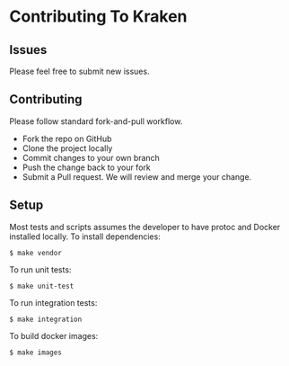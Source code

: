 # Contributing To Kraken

## Issues

Please feel free to submit new issues.

## Contributing

Please follow standard fork-and-pull workflow.

- Fork the repo on GitHub
- Clone the project locally
- Commit changes to your own branch
- Push the change back to your fork
- Submit a Pull request. We will review and merge your change.

## Setup

Most tests and scripts assumes the developer to have protoc and Docker installed locally.
To install dependencies:
```
$ make vendor
```
To run unit tests:
```
$ make unit-test
```
To run integration tests:
```
$ make integration
```
To build docker images:
```
$ make images
```
